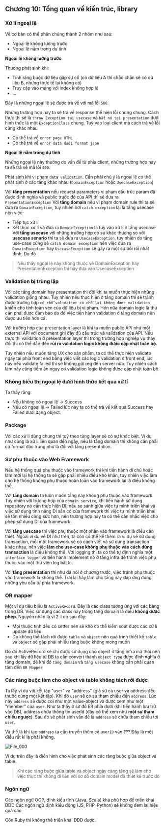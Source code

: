 ## Chương 10: Tổng quan về kiến trúc, library

### Xử lí ngoại lệ

Về cơ bản có thể phân chúng thành 2 nhóm như sau:
- Ngoại lệ không lường trước
- Ngoại lệ nằm trong dự tính

**Ngoại lệ không lường trước**

Thường phát sinh khi:
- Tính ràng buộc dữ liệu gặp sự cố (có dữ liệu A thì chắc chắn sẽ có dữ liệu B, nhưng thực tế lại không có)
- Truy cập vào mảng với index không hợp lệ
- ...

Đây là những ngoại lệ sẽ được trả về với mã lỗi `500`.

Những trường hợp này ta sẽ trả về response thể hiện lỗi chung chung. Cách thực thi sẽ là `throw Exception tại usecase` và `bắt nó tại presentation` dưới hình thức là một `ExceptionClass` chung. Tuỳ vào loại client mà cách trả về lỗi cũng khác nhau
- Có thể trả về `error page HTML`
- Có thể trả về `error data dưới format json`

**Ngoại lệ nằm trong dự tính**

Những ngoại lệ này thường do vấn đề từ phía client, những trường hợp này ta sẽ trả về mã lỗi `400`.

Phát sinh khi vi phạm `data validation`. Cần phải chú ý là ngoại lệ có thể phát sinh ở các tầng khác nhau (`DomainException` hoặc `UsecaseException`)

Với **tầng presentation** nếu request parameters vi phạm cấu trúc param đã được định nghĩa và public trước đó của API thì sẽ đưa ra `PresentationException`
Với **tầng domain** nếu vi phạm domain rule thì ta sẽ đưa ra `DomainException`, tuy nhiên nơi `catch exception` lại là tầng usecase nên việc:
- Tiếp tục xử lí
- Kết thúc xử lí và đưa ra `DomainException`
là tuỳ vào xử lí ở tầng usecase
Với **tầng usecase** với những trường hợp có sự khác thường so với **usecase senario** thì ta sẽ đưa ra `UsecaseException`, tuy nhiên do tầng use-case cũng sẽ `catch domain exception` nên việc đưa ra `DomainException` hay `UsecaseException` sẽ gây ra một sự bối rối nhất định. Do đó

> Nếu thấy ngoại lệ này không thuộc về DomainException hay PresentationException thì hãy đưa vào UsecaseException

### Validation bị trùng lặp

Với các tầng domain hay presentation thì đôi khi ta muốn thực hiện những validation giống nhau. Tuy nhiên nếu thực hiện ở tầng domain thì sẽ tránh được trường hợp `có chỗ validation có chỗ lại không được validation` khiến cho tính toàn vẹn của dữ liệu bị vi phạm. Hơn nữa domain logic là thứ cần phải được đảm bảo do đó việc tiến hành validation ở tầng domain nên được ưu tiên hơn cả.

Với trường hợp của presentation layer là khi ta muốn public API như một external API với document ghi đầy đủ cấu trúc và validation của API.
Nếu thực thi validation ở presentation layer thì trong trường hợp nghiệp vụ thay đổi thì có thể dẫn đến **rủi ro validation logic không được cập nhật toàn bộ**.

Tuy nhiên nếu muốn tăng UX cho sản phẩm, ta có thể thực hiện validate ngay tại phía front end bằng việc viết các logic validation ở front end, lúc này nếu validate failed thì sẽ không gửi req đến server nữa. Tuy nhiên cách làm này cũng tiềm ẩn nguy cơ validation logic không được cập nhật toàn bộ.

### Không biểu thị ngoại lệ dưới hình thức kết quả xử lí

Ta thấy rằng:
- Nếu không có ngoại lệ → Success
- Nếu có ngoại lệ       → Failed
lúc này ta có thể trả về kết quả Success hay Failed dưới dạng object.

### Package

Với các xử lí dùng chung thì tuỳ theo từng layer sẽ có sự khác biệt. Ví dụ như cùng là xử lí liên quan đến ngày, nếu là tầng domain thì không cần phải có format đặc trung như là đối với tầng presentation.

### Sự phụ thuộc vào Web Framework

Nếu hệ thống quá phụ thuộc vào framework thì khi tiến hành di chú hoặc làm mới lại hệ thống ta sẽ gặp phải nhiều điều khó khăn, tuy nhiên việc làm cho hệ thống không phụ thuộc hoàn toàn vào framework lại là điều không thể.

Với **tầng domain** ta luôn muốn tầng này không phụ thuộc vào framework. Tuy nhiên với trường hợp của `domain service`, khi tiến hành sử dụng repository nó cần thực hiện DI, nếu so sánh giữa việc tự mình triển khai và việc sử dụng tính năng DI sẵn có của framework thì việc tự mình triển khai sẽ tốn nhiều công sức hơn, nên trường hợp này ta có thể cân nhắc việc cho phép sử dụng DI của framework.

Với **tầng usecase** thì việc phụ thuộc một phần vào framework là điều cần thiết. Ngoài ví dụ về DI như trên, ta còn có thể kể thêm ra ví dụ về sử dụng transaction, mỗi một framework sẽ có cách viết và sử dụng transaction khác nhau, nên việc **làm cho use-case không phụ thuộc vào cách dùng transaction** là điều không thể.
Với logging thì ta có thể tự định nghĩa một `interface logger` và tiến hành implement nó ở tầng infra để tránh việc phụ thuộc vào một thư viện log bất kì.

Với **tầng presentation** thì như đã nói ở chương trước, việc tránh phụ thuộc vào framework là không thể. Trái lại hãy làm cho tầng này đáp ứng đúng những yêu cầu từ phía framework.

### OR mapper

Một ví dụ tiêu biểu là `ActiveRecord`. Đây là các class tương ứng với các bảng trong DB. Việc sử dụng các class này trong tầng domain là điều **không được phép**. Nguyên nhân là vì 2 lí do sau đây:
- Mọi thuộc tính đều có setter nên sẽ khó có thể kiểm soát được các xử lí update dữ liệu
- Do không thể tách rời được `table` và `object` nên quá trình thiết kế `table` và `object` sẽ gặp phải nhiều ràng buộc không mong muốn

Do đó ActiveRecord sẽ chỉ được sử dụng cho object ở tầng infra mà thôi nên sau khi lấy dữ liệu từ DB ta cần convert thành `object type` được định nghĩa ở tầng domain, để khi đó `tầng domain` và `tầng usecase` không cần phải quan tâm đến `OR Mapper`

### Các ràng buộc làm cho object và table không tách rời được

Ta lấy ví dụ với kết tập "user" và "address" (giả sử cả user và address đều thuộc cùng một kết tập). Khi đó `user` sẽ có sự tham chiếu đến `address`.
Lúc này `address` sẽ được coi như một value-object và được xem như một "member" của `user`. Như ta thấy ở sơ đồ ER phía dưới (khi tiến hành lưu trữ vào DB), address chứa thông tin userId (đây có thể xem như **một sự tham chiếu ngược**). Sau đó sẽ phát sinh vấn đề là `address` sẽ chứa tham chiếu tới `user`.

Và thế là khi tạo `address` ta cần truyền thêm cả `userID` vào ??? Đây là một điều rất kì lạ phải không.

![File_000](https://user-images.githubusercontent.com/15076665/178129256-286fc06b-38e8-419e-b288-e118bf8b8c14.png)

Ví dụ trên đây là điển hình cho việc phát sinh các ràng buộc giữa object và table.

> Khi các ràng buộc giữa table và object ngày càng tăng sẽ làm cho việc thực thi không đi liền với sơ đồ domain model đã thiết kế trước đó

### Ngôn ngữ

Các ngôn ngữ OOP, định kiểu tĩnh (Java, Scala) khá phù hợp để triển khai DDD
Các ngôn ngữ định kiểu động (JS, PHP, Python) sẽ không đem lại hiệu quả cao

Còn Ruby thì không thể triển khai DDD được.

